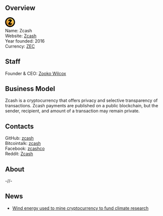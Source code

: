 ## Overview
   ![logo](logo/zcash.png)  
   Name: Zcash  
   Website: [Zcash](https://z.cash)  
   Year founded: 2016  
   Currency: [ZEC](https://coinmarketcap.com/currencies/zcash/)  
## Staff
   Founder & CEO: [Zooko Wilcox](../people/zooko_wilcox.md)  
## Business Model
   Zcash is a cryptocurrency that offers privacy and selective transparency of transactions. Zcash payments are published on a public blockchain, but the sender, recipient, and amount of a transaction may remain private.
## Contacts
   GitHub: [zcash](https://github.com/zcash)  
   Bitcointalk: [zcash](https://bitcointalk.org/index.php?topic=1342065.0)  
   Facebook: [zcashco](https://www.facebook.com/zcashco/)   
   Reddit: [Zcash](https://www.reddit.com/r/zec/)  
## About
-//-

## News
* [Wind energy used to mine cryptocurrency to fund climate research](../news/zcash-19-09-2017.md)
